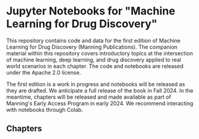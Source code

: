 # Jupyter Notebooks for "Machine Learning for Drug Discovery"

This repository contains code and data for the first edition of Machine Learning for Drug Discovery (Manning Publications). The companion material within this repository covers introductory topics at the intersection of machine learning, deep learning, and drug discovery applied to real world scenarios in each chapter. The code and notebooks are released under the Apache 2.0 license. 

The first edition is a work in progress and notebooks will be released as they are drafted. We anticipate a full release of the book in Fall 2024. In the meantime, chapters will be released and made available as part of Manning's Early Access Program in early 2024. We recommend interacting with notebooks through Colab.

## Chapters

